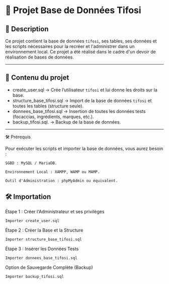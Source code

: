 # 🍕 Projet Base de Données Tifosi

## 📖 Description
Ce projet contient la base de données `tifosi`, ses tables, ses données et les scripts nécessaires pour la recréer et l'administrer dans un environnement local.
Ce projet a été réalisé dans le cadre d'un devoir de réalisation de bases de données.

---

## 📂 Contenu du projet

- create_user.sql → Crée l’utilisateur `tifosi` et lui donne les droits sur la base.  
- structure_base_tifosi.sql → Import de la base de données `tifosi` et toutes les tables (structure seule).  
- donnees_base_tifosi.sql → Insertion de toutes les données tests (focaccias, ingrédients, marques, etc.).  
- backup_tifosi.sql. → Backup de la base de données.  
 

---

🛠️ Prérequis

Pour exécuter les scripts et importer la base de données, vous aurez besoin :

    SGBD : MySQL / MariaDB.

    Environnement Local : XAMPP, WAMP ou MAMP.

    Outil d'Administration : phpMyAdmin ou équivalent.
    

## 🛠 Importation

Étape 1 : Créer l'Administrateur et ses privilèges

    Importer create_user.sql

Étape 2 : Créer la Base et la Structure

    Importer structure_base_tifosi.sql

Étape 3 : Insérer les Données Tests

    Importer donnees_base_tifosi.sql

    

Option de Sauvegarde Complète (Backup)

    Importer backup_tifosi.sql 


